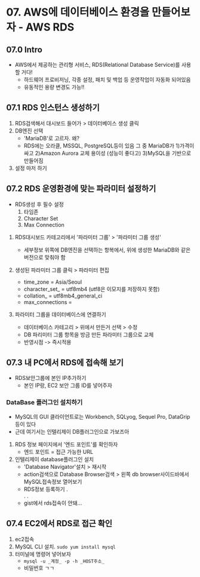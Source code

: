 # 07. AWS에 데이터베이스 환경을 만들어보자 - AWS RDS
## 07.0 Intro
- AWS에서 제공하는 관리형 서비스, RDS(Relational Database Service)를 사용할 거다!
    - 하드웨어 프로비저닝, 각종 설정, 패치 및 백업 등 운영작업이 자동화 되어있음
    - 유동적인 용량 변경도 가능!!
    
## 07.1 RDS 인스턴스 생성하기
1. RDS검색해서 대시보드 들어가 > 데이터베이스 생성 클릭
2. DB엔진 선택
    - 'MariaDB'로 고르자. 왜?
    - RDS에는 오라클, MSSQL, PostgreSQL등이 있음 그 중 MariaDB가 1)가격이 싸고 2)Amazon Aurora 교체 용이성 (성능이 좋다고) 3)MySQL을 기반으로 만들어짐
3. 설정 마저 하기

## 07.2 RDS 운영환경에 맞는 파라미터 설정하기
- RDS생성 후 필수 설정
    1. 타임존
    2. Character Set
    3. Max Connection
    
1. RDS대시보드 카테고리에서 '파라미터 그룹' > '파라미터 그룹 생성'
    - 세부정보 위쪽에 DB엔진을 선택하는 항복에서, 위에 생성한 MariaDB와 같은 버전으로 맞춰야 함
2. 생성된 파라미터 그룹 클릭 > 파라미터 편집
    - time_zone = Asia/Seoul
    - character_set_ = utf8mb4 (utf8은 이모지를 저장하지 못함)
    - collation_ = utf8mb4_general_ci
    - max_connections = 
    
3. 파라미터 그룹을 데이터베이스에 연결하기
    - 데이터베이스 카테고리 > 위에서 만든거 선택 > 수정
    - DB 파리미터 그룹 항목을 방금 만든 파라미터 그룹으로 교체
    - 반영시점 -> 즉시적용
    
## 07.3 내 PC에서 RDS에 접속해 보기
- RDS보안그룹에 본인 IP추가하기
    - 본인 IP랑, EC2 보안 그룹 ID를 넣어주자 
    
### DataBase 플러그인 설치하기
- MySQL의 GUI 클라이언트로는 Workbench, SQLyog, Sequel Pro, DataGrip등이 있다
- 근데 여기서는 인텔리제이 DB플러그인으로 가보즈아
1. RDS 정보 페이지에서 '엔드 포인트'를 확인하자
    - 엔드 포인트 = 접근 가능한 URL
2. 인텔리제이 database플러그인 설치
    - 'Database Navigator'설치 > 재시작
    - action검색으로 Database Browser검색 > 왼쪽 db browser사이드바에서 MySQL접속정보 열어보기
    - RDS정보 등록하기
    .  
    .
    .  
    - gist에서 rds접속이 안돼...

## 07.4 EC2에서 RDS로 접근 확인
1. ec2접속
2. MySQL CLI 설치. `sudo yum install mysql`
3. 터미널에 명령어 넣어보자
    - `mysql -u _계정_ -p -h _HOST주소_`
    - 비밀번호 ㄱㄱ
    
